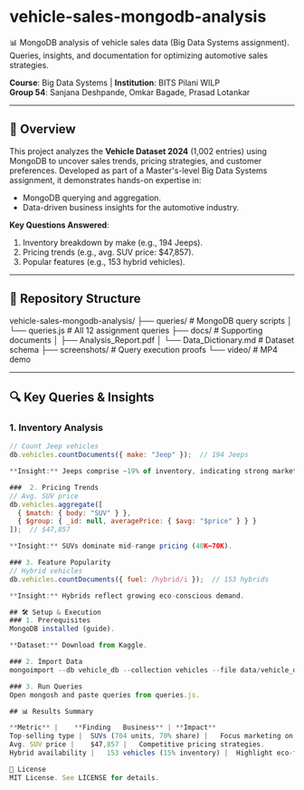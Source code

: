 # vehicle-sales-mongodb-analysis
📊 MongoDB analysis of vehicle sales data (Big Data Systems assignment).   Queries, insights, and documentation for optimizing automotive sales strategies.  

**Course**: Big Data Systems | **Institution**: BITS Pilani WILP  
**Group 54**: Sanjana Deshpande, Omkar Bagade, Prasad Lotankar  

---

## 📌 Overview  
This project analyzes the **Vehicle Dataset 2024** (1,002 entries) using MongoDB to uncover sales trends, pricing strategies, and customer preferences. Developed as part of a Master's-level Big Data Systems assignment, it demonstrates hands-on expertise in:  
- MongoDB querying and aggregation.  
- Data-driven business insights for the automotive industry.  

**Key Questions Answered**:  
1. Inventory breakdown by make (e.g., 194 Jeeps).  
2. Pricing trends (e.g., avg. SUV price: $47,857).  
3. Popular features (e.g., 153 hybrid vehicles).  

---

## 📂 Repository Structure
vehicle-sales-mongodb-analysis/
├── queries/ # MongoDB query scripts
│ └── queries.js # All 12 assignment queries 
├── docs/ # Supporting documents
│ ├── Analysis_Report.pdf
│ └── Data_Dictionary.md # Dataset schema
├── screenshots/ # Query execution proofs
└── video/ # MP4 demo 


---

## 🔍 Key Queries & Insights  
### 1. Inventory Analysis  
```javascript
// Count Jeep vehicles  
db.vehicles.countDocuments({ make: "Jeep" });  // 194 Jeeps

**Insight:** Jeeps comprise ~19% of inventory, indicating strong market presence.

###  2. Pricing Trends
// Avg. SUV price  
db.vehicles.aggregate([
  { $match: { body: "SUV" } },
  { $group: { _id: null, averagePrice: { $avg: "$price" } } }
]);  // $47,857

**Insight:** SUVs dominate mid-range pricing (40K–70K).

### 3. Feature Popularity
// Hybrid vehicles  
db.vehicles.countDocuments({ fuel: /hybrid/i });  // 153 hybrids

**Insight:** Hybrids reflect growing eco-conscious demand.

## 🛠️ Setup & Execution
### 1. Prerequisites
MongoDB installed (guide).

**Dataset:** Download from Kaggle.

### 2. Import Data
mongoimport --db vehicle_db --collection vehicles --file data/vehicle_data.json --jsonArray

### 3. Run Queries
Open mongosh and paste queries from queries.js.

## 📊 Results Summary

**Metric** |	**Finding	Business** | **Impact**
Top-selling type |	SUVs (704 units, 70% share) |	Focus marketing on SUV promotions.
Avg. SUV price |	$47,857 |	Competitive pricing strategies.
Hybrid availability |	153 vehicles (15% inventory) |	Highlight eco-friendly options.

📜 License
MIT License. See LICENSE for details.
